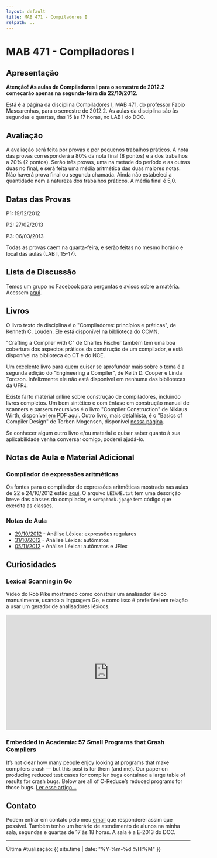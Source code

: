 ```yaml
---
layout: default
title: MAB 471 - Compiladores I
relpath: ..
---
```


MAB 471 - Compiladores I
========================

Apresentação
------------

**Atenção! As aulas de Compiladores I para o semestre de 2012.2
começarão apenas na segunda-feira dia 22/10/2012.**

Está é a página da disciplina Compiladores I, MAB 471, do professor
Fabio Mascarenhas, para o semestre de 2012.2. As aulas da disciplina são
às segundas e quartas, das 15 às 17 horas, no LAB I do DCC.

Avaliação
---------

A avaliação será feita por provas e por pequenos trabalhos práticos. A
nota das provas corresponderá a 80% da nota final (8 pontos) e a dos
trabalhos a 20% (2 pontos). Serão três provas, uma na metade do período
e as outras duas no final, e será feita uma média aritmética das duas
maiores notas. Não haverá prova final ou segunda chamada. Ainda não
estabeleci a quantidade nem a natureza dos trabalhos práticos. A média
final é 5,0.

Datas das Provas
----------------

P1: 19/12/2012

P2: 27/02/2013

P3: 06/03/2013

Todas as provas caem na quarta-feira, e serão feitas no mesmo horário e
local das aulas (LAB I, 15-17).

Lista de Discussão
------------------

Temos um grupo no Facebook para perguntas e avisos sobre a matéria.
Acessem [aqui](http://www.facebook.com/groups/compiladoresI/).

Livros
------

O livro texto da disciplina é o "Compiladores: princípios e práticas",
de Kenneth C. Louden. Ele está disponível na biblioteca do CCMN.

"Crafting a Compiler with C" de Charles Fischer também tem uma boa
cobertura dos aspectos práticos da construção de um compilador, e está
disponível na biblioteca do CT e do NCE.

Um excelente livro para quem quiser se aprofundar mais sobre o tema é a
segunda edição do "Engineering a Compiler", de Keith D. Cooper e Linda
Torczon. Infelizmente ele não está disponível em nenhuma das bibliotecas
da UFRJ.

Existe farto material online sobre construção de compiladores, incluindo
livros completos. Um bem sintético e com ênfase em construção manual de
scanners e parsers recursivos é o livro "Compiler Construction" de
Niklaus Wirth, disponível [em PDF
aqui](http://www.ethoberon.ethz.ch/WirthPubl/CBEAll.pdf). Outro livro,
mais detalhista, é o "Basics of Compiler Design" de Torben Mogensen,
disponível [nessa
página](http://www.diku.dk/hjemmesider/ansatte/torbenm/Basics/).

Se conhecer algum outro livro e/ou material e quiser saber quanto à sua
aplicabilidade venha conversar comigo, poderei ajudá-lo.

Notas de Aula e Material Adicional
----------------------------------

### Compilador de expressões aritméticas

Os fontes para o compilador de expressões aritméticas mostrado nas aulas
de 22 e 24/10/2012 estão [aqui](SimpleExp.zip). O arquivo `LEIAME.txt`
tem uma descrição breve das classes do compilador, e `scrapbook.jpage`
tem código que exercita as classes.

### Notas de Aula

* [29/10/2012](Lexico_29102012.zip) - Análise Léxica: expressões regulares
* [31/10/2012](Lexico_31102012.zip) - Análise Léxica: autômatos
* [05/11/2012](Lexico_05112012.zip) - Análise Léxica: autômatos e JFlex

Curiosidades
------------

### Lexical Scanning in Go

Vídeo do Rob Pike mostrando como construir um analisador léxico
manualmente, usando a linguagem Go, e como isso é preferível em relação
a usar um gerador de analisadores léxicos.

<iframe width="560" height="315" src="http://www.youtube.com/embed/HxaD_trXwRE" frameborder="0" allowfullscreen="1">
dummy
</iframe>

### Embedded in Academia: 57 Small Programs that Crash Compilers

It’s not clear how many people enjoy looking at programs that make
compilers crash — but this post is for them (and me). Our paper on
producing reduced test cases for compiler bugs contained a large table
of results for crash bugs. Below are all of C-Reduce’s reduced programs
for those bugs. [Ler esse
artigo...](http://blog.regehr.org/archives/696)

Contato
-------

Podem entrar em contato pelo meu [email](mailto:mascarenhas@ufrj.br) que
responderei assim que possível. Também tenho um horário de atendimento
de alunos na minha sala, segundas e quartas de 17 às 18 horas. A sala é
a E-2013 do DCC.

* * * * *

Última Atualização: {{ site.time | date: "%Y-%m-%d %H:%M" }}
